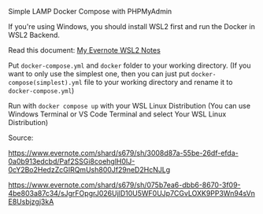 Simple LAMP Docker Compose with PHPMyAdmin

If you're using Windows, you should install WSL2 first and run the Docker in WSL2 Backend.

Read this document: [My Evernote WSL2 Notes](https://www.evernote.com/shard/s679/sh/8ffeb454-d927-fb61-0578-b37ac6945eae/eFgl1wLr9dJvMFLAV-FQMDNUZBGUUAH5SWh-fiK7nsP5L2TwyyGV37VJNQ)

Put `docker-compose.yml` and `docker` folder to your working directory.
(If you want to only use the simplest one, then you can just put `docker-compose(simplest).yml` file to your working directory and rename it to `docker-compose.yml`)

Run with `docker compose up` with your WSL Linux Distribution (You can use Windows Terminal or VS Code Terminal and select Your WSL Linux Distribution)

Source:

https://www.evernote.com/shard/s679/sh/3008d87a-55be-26df-efda-0a0b913edcbd/Paf2SSGi8coehglH0IJ-0cY2Bo2HedzZcGIRQmUsh800Jf29neD2HcNJLg

https://www.evernote.com/shard/s679/sh/075b7ea6-dbb6-8670-3f09-4be803a87c34/sJgrFOpgrJ026UjlD10U5WF0UJp7CGvLOXK9PP3Wn94sVnE8Usbjzgj3kA

